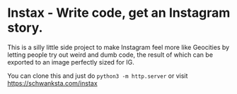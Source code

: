 # Instax - Write code, get an Instagram story.

This is a silly little side project to make Instagram feel more like Geocities by letting people try out weird and dumb code, the result of which can be exported to an image perfectly sized for IG.

You can clone this and just do `python3 -m http.server` or visit https://schwanksta.com/instax
